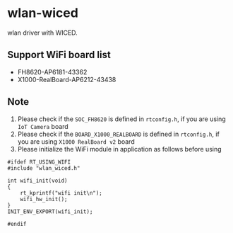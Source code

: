 # wlan-wiced
wlan driver with WICED.  

## Support WiFi board list  
* FH8620-AP6181-43362  
* X1000-RealBoard-AP6212-43438  

## Note  
1. Please check if the `SOC_FH8620` is defined in `rtconfig.h`, if you are using `IoT Camera` board  
2. Please check if the `BOARD_X1000_REALBOARD` is defined in `rtconfig.h`, if you are using `X1000 RealBoard v2` board    
3. Please initialize the WiFi module in application as follows before using 
```
#ifdef RT_USING_WIFI
#include "wlan_wiced.h"

int wifi_init(void)
{
    rt_kprintf("wifi init\n");
    wifi_hw_init();
}
INIT_ENV_EXPORT(wifi_init);

#endif
```
